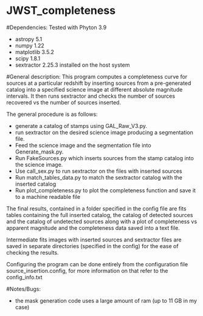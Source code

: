 # JWST_completeness
#Dependencies:
Tested with Phyton 3.9
- astropy 5.1
- numpy 1.22
- matplotlib 3.5.2
- scipy 1.8.1
- sextractor 2.25.3 installed on the host system

#General description:
This program computes a completeness curve for sources at a particular redshift by inserting sources from a pre-generated catalog
into a specified science image at different absolute magnitude intervals. It then runs sextractor and checks the number of sources recovered
vs the number of sources inserted.

The general procedure is as follows:
- generate a catalog of stamps using GAL_Raw_V3.py.
- run sextractor on the desired science image producing a segmentation file.
- Feed the science image and the segmentation file into Generate_mask.py.
- Run FakeSources.py which inserts sources from the stamp catalog into the science image.
- Use call_sex.py to run sextractor on the files with inserted sources
- Run match_tables_data.py to match the sextractor catalog with the inserted catalog
- Run plot_completeness.py to plot the completeness function and save it to a machine readable file

The final results, contained in a folder specified in the config file are fits tables containing the full 
inserted catalog, the catalog of detected sources and the catalog of undetected sources
along with a plot of completeness vs apparent magnitude and the completeness data saved into a text file.

Intermediate fits images with inserted sources and sextractor files are saved in separate directories (specified in the config)
for the ease of checking the results.

Configuring the program can be done entirely from the configuration file source_insertion.config,
for more information on that refer to the config_info.txt

#Notes/Bugs:
- the mask generation code uses a large amount of ram (up to 11 GB in my case)
